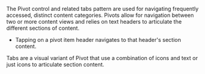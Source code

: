 The Pivot control and related tabs pattern are used for navigating frequently accessed, distinct content categories. Pivots allow for navigation between two or more content views and relies on text headers to articulate the different sections of content.

- Tapping on a pivot item header navigates to that header's section content.

Tabs are a visual variant of Pivot that use a combination of icons and text or just icons to articulate section content.
